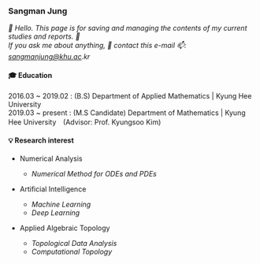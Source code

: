 ### Sangman Jung
  
_👋 Hello. This page is for saving and managing the contents of my current studies and reports. 🤔_  
_If you ask me about anything, 💬 contact this e-mail 📫: sangmanjung@khu.ac.kr_
  
#### 🎓 Education
2016.03 ~ 2019.02 : (B.S) Department of Applied Mathematics | Kyung Hee University  
2019.03 ~ present : (M.S Candidate) Department of Mathematics | Kyung Hee University　(Advisor: Prof. Kyungsoo Kim)  
  
#### 💡 Research interest
  
+ Numerical Analysis
  - _Numerical Method for ODEs and PDEs_
    
+ Artificial Intelligence
  - _Machine Learning_
  - _Deep Learning_
    
+ Applied Algebraic Topology
  - _Topological Data Analysis_
  - _Computational Topology_
<!--
**normal92/normal92** is a ✨ _special_ ✨ repository because its `README.md` (this file) appears on your GitHub profile.

Here are some ideas to get you started:

- 🔭 I’m currently working on ...
- 🌱 I’m currently learning ...
- 👯 I’m looking to collaborate on ...
- 🤔 I’m looking for help with ...
- 💬 Ask me about ...
- 📫 How to reach me: ...
- 😄 Pronouns: ...
- ⚡ Fun fact: ...
-->
